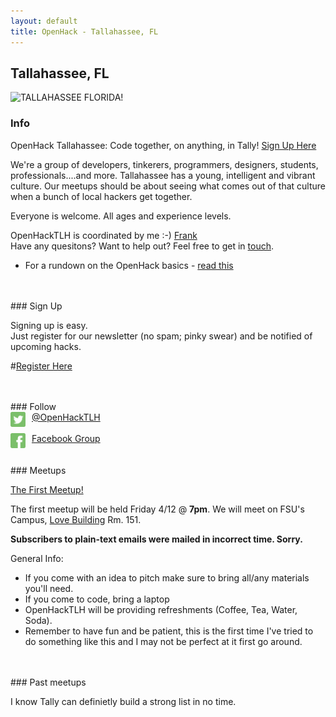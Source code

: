 ```yaml
---
layout: default
title: OpenHack - Tallahassee, FL
---
```


## Tallahassee, FL

![TALLAHASSEE FLORIDA!](http://www.talgov.com/Uploads/Public/sldr_pln_wayfinding.png)

### Info
OpenHack Tallahassee: Code together, on anything, in Tally! [Sign Up Here](http://cuttlesoft.us2.list-manage1.com/subscribe?u=0a9c4e6d98c40fc427b9fcf80&id=9edcb2c6c8)

We're a group of developers, tinkerers, programmers, designers, students, professionals....and more. Tallahassee has a young, intelligent and vibrant culture.
Our meetups should be about seeing what comes out of that culture when a bunch of local hackers get together.

Everyone is welcome. All ages and experience levels.

OpenHackTLH is coordinated by me :-) [Frank](http://about.me/frankv) <br />
Have any quesitons? Want to help out? Feel free to get in [touch](mailto:fvalcarcel@me.com).


* For a rundown on the OpenHack basics - [read this](/#the_basics)

<br />
<br />
### Sign Up

Signing up is easy. <br /> Just register for our newsletter (no spam; pinky swear) and be notified of upcoming hacks.<br />

#[Register Here](http://cuttlesoft.us2.list-manage1.com/subscribe?u=0a9c4e6d98c40fc427b9fcf80&id=9edcb2c6c8)

     
<br />
<br />
### Follow

<br />
<a href="http://www.twitter.com/openhacktlh"><img src="images/twitter-3-512.png" width="24px" align="left" style="padding-right: 10px;">@OpenHackTLH </a>
<br />
<br />
<a href="https://www.facebook.com/groups/620761451272641/"><img src="images/facebook-3-512.png" width="24px" align="left" style="padding-right: 10px;">Facebook Group </a>


<br />
<br />
<br />
### Meetups

[The First Meetup!](https://www.facebook.com/events/111510852352810/)

The first meetup will be held Friday 4/12 @ **7pm**. We will meet on FSU's Campus, [Love Building](http://map.campus.fsu.edu/index.aspx?LOV) Rm. 151.

**Subscribers to plain-text emails were mailed in incorrect time. Sorry.**

General Info:
* If you come with an idea to pitch make sure to bring all/any materials you'll need.
* If you come to code, bring a laptop
* OpenHackTLH will be providing refreshments (Coffee, Tea, Water, Soda).
* Remember to have fun and be patient, this is the first time I've tried to do something like this and I may not be perfect at it first go around.

<br />
<br />
### Past meetups

I know Tally can definietly build a strong list in no time.
